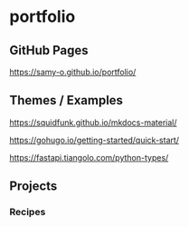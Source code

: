 # portfolio

## GitHub Pages

https://samy-o.github.io/portfolio/

## Themes / Examples

https://squidfunk.github.io/mkdocs-material/

https://gohugo.io/getting-started/quick-start/

https://fastapi.tiangolo.com/python-types/

## Projects

### Recipes

